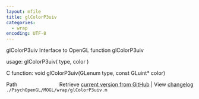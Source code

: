 ```yaml
---
layout: mfile
title: glColorP3uiv
categories:
  - wrap
encoding: UTF-8
---
```


glColorP3uiv  Interface to OpenGL function glColorP3uiv

usage:  glColorP3uiv\( type, color \)

C function:  void glColorP3uiv\(GLenum type, const GLuint\* color\)


<div class="code_header" style="text-align:right;">
  <span style="float:left;">Path&nbsp;&nbsp;</span> <span class="counter">Retrieve <a href=
  "https://raw.github.com/Psychtoolbox-3/Psychtoolbox-3/beta/./PsychOpenGL/MOGL/wrap/glColorP3uiv.m">current version from GitHub</a> | View <a href=
  "https://github.com/Psychtoolbox-3/Psychtoolbox-3/commits/beta/./PsychOpenGL/MOGL/wrap/glColorP3uiv.m">changelog</a></span>
</div>
<div class="code">
  <code>./PsychOpenGL/MOGL/wrap/glColorP3uiv.m</code>
</div>
